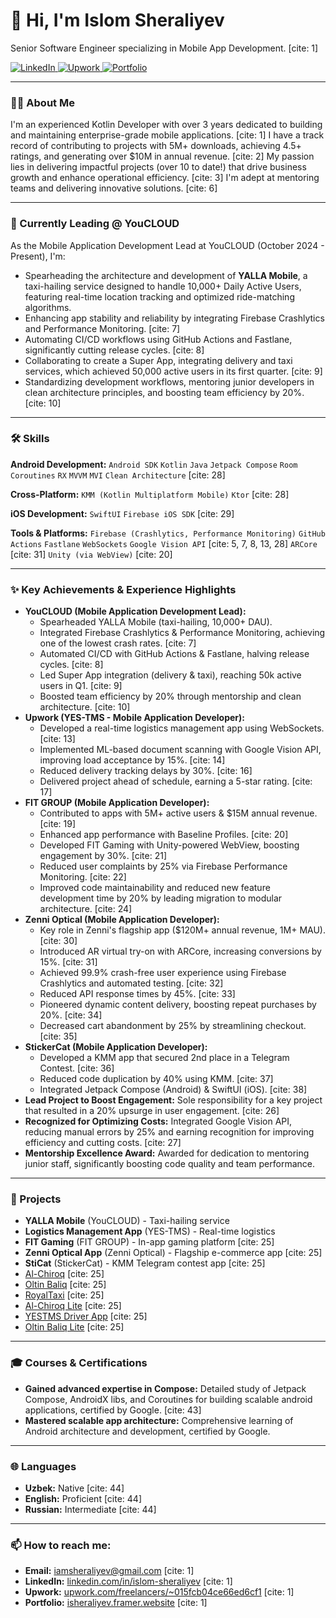 # 👋 Hi, I'm Islom Sheraliyev

Senior Software Engineer specializing in Mobile App Development. [cite: 1]

<a href="https://linkedin.com/in/islom-sheraliyev" target="_blank">
  <img src="https://img.shields.io/badge/LinkedIn-0077B5?style=for-the-badge&logo=linkedin&logoColor=white" alt="LinkedIn"/>
</a>
<a href="https://upwork.com/freelancers/~015fcb04ce66ed6cf1" target="_blank">
  <img src="https://img.shields.io/badge/Upwork-6FDA44?style=for-the-badge&logo=upwork&logoColor=white" alt="Upwork"/>
</a>
<a href="https://isheraliyev.framer.website" target="_blank">
  <img src="https://img.shields.io/badge/Portfolio-000000?style=for-the-badge&logo=framer&logoColor=white" alt="Portfolio"/>
</a>

---

### 👨‍💻 About Me

I'm an experienced Kotlin Developer with over 3 years dedicated to building and maintaining enterprise-grade mobile applications. [cite: 1] I have a track record of contributing to projects with 5M+ downloads, achieving 4.5+ ratings, and generating over $10M in annual revenue. [cite: 2] My passion lies in delivering impactful projects (over 10 to date!) that drive business growth and enhance operational efficiency. [cite: 3] I'm adept at mentoring teams and delivering innovative solutions. [cite: 6]

---

### 🚀 Currently Leading @ YouCLOUD

As the Mobile Application Development Lead at YouCLOUD (October 2024 - Present), I'm:
* Spearheading the architecture and development of **YALLA Mobile**, a taxi-hailing service designed to handle 10,000+ Daily Active Users, featuring real-time location tracking and optimized ride-matching algorithms.
* Enhancing app stability and reliability by integrating Firebase Crashlytics and Performance Monitoring. [cite: 7]
* Automating CI/CD workflows using GitHub Actions and Fastlane, significantly cutting release cycles. [cite: 8]
* Collaborating to create a Super App, integrating delivery and taxi services, which achieved 50,000 active users in its first quarter. [cite: 9]
* Standardizing development workflows, mentoring junior developers in clean architecture principles, and boosting team efficiency by 20%. [cite: 10]

---

### 🛠️ Skills

**Android Development:**
`Android SDK` `Kotlin` `Java` `Jetpack Compose` `Room` `Coroutines` `RX` `MVVM` `MVI` `Clean Architecture` [cite: 28]

**Cross-Platform:**
`KMM (Kotlin Multiplatform Mobile)` `Ktor` [cite: 28]

**iOS Development:**
`SwiftUI` `Firebase iOS SDK` [cite: 29]

**Tools & Platforms:**
`Firebase (Crashlytics, Performance Monitoring)` `GitHub Actions` `Fastlane` `WebSockets` `Google Vision API` [cite: 5, 7, 8, 13, 28] `ARCore` [cite: 31] `Unity (via WebView)` [cite: 20]

---

### ✨ Key Achievements & Experience Highlights

* **YouCLOUD (Mobile Application Development Lead):**
    * Spearheaded YALLA Mobile (taxi-hailing, 10,000+ DAU).
    * Integrated Firebase Crashlytics & Performance Monitoring, achieving one of the lowest crash rates. [cite: 7]
    * Automated CI/CD with GitHub Actions & Fastlane, halving release cycles. [cite: 8]
    * Led Super App integration (delivery & taxi), reaching 50k active users in Q1. [cite: 9]
    * Boosted team efficiency by 20% through mentorship and clean architecture. [cite: 10]
* **Upwork (YES-TMS - Mobile Application Developer):**
    * Developed a real-time logistics management app using WebSockets. [cite: 13]
    * Implemented ML-based document scanning with Google Vision API, improving load acceptance by 15%. [cite: 14]
    * Reduced delivery tracking delays by 30%. [cite: 16]
    * Delivered project ahead of schedule, earning a 5-star rating. [cite: 17]
* **FIT GROUP (Mobile Application Developer):**
    * Contributed to apps with 5M+ active users & $15M annual revenue. [cite: 19]
    * Enhanced app performance with Baseline Profiles. [cite: 20]
    * Developed FIT Gaming with Unity-powered WebView, boosting engagement by 30%. [cite: 21]
    * Reduced user complaints by 25% via Firebase Performance Monitoring. [cite: 22]
    * Improved code maintainability and reduced new feature development time by 20% by leading migration to modular architecture. [cite: 24]
* **Zenni Optical (Mobile Application Developer):**
    * Key role in Zenni's flagship app ($120M+ annual revenue, 1M+ MAU). [cite: 30]
    * Introduced AR virtual try-on with ARCore, increasing conversions by 15%. [cite: 31]
    * Achieved 99.9% crash-free user experience using Firebase Crashlytics and automated testing. [cite: 32]
    * Reduced API response times by 45%. [cite: 33]
    * Pioneered dynamic content delivery, boosting repeat purchases by 20%. [cite: 34]
    * Decreased cart abandonment by 25% by streamlining checkout. [cite: 35]
* **StickerCat (Mobile Application Developer):**
    * Developed a KMM app that secured 2nd place in a Telegram Contest. [cite: 36]
    * Reduced code duplication by 40% using KMM. [cite: 37]
    * Integrated Jetpack Compose (Android) & SwiftUI (iOS). [cite: 38]
* **Lead Project to Boost Engagement:** Sole responsibility for a key project that resulted in a 20% upsurge in user engagement. [cite: 26]
* **Recognized for Optimizing Costs:** Integrated Google Vision API, reducing manual errors by 25% and earning recognition for improving efficiency and cutting costs. [cite: 27]
* **Mentorship Excellence Award:** Awarded for dedication to mentoring junior staff, significantly boosting code quality and team performance.

---

### 🚀 Projects

* **YALLA Mobile** (YouCLOUD) - Taxi-hailing service
* **Logistics Management App** (YES-TMS) - Real-time logistics
* **FIT Gaming** (FIT GROUP) - In-app gaming platform [cite: 25]
* **Zenni Optical App** (Zenni Optical) - Flagship e-commerce app [cite: 25]
* **StiCat** (StickerCat) - KMM Telegram contest app [cite: 25]
* [Al-Chiroq](https://play.google.com/store/apps/details?id=com.ucell.aladdin) [cite: 25]
* [Oltin Baliq](https://play.google.com/store/apps/details?id=uz.fitgroup.goldenfish) [cite: 25]
* [RoyalTaxi](https://play.google.com/store/apps/details?id=uz.royaltaxi.client) [cite: 25]
* [Al-Chiroq Lite](https://play.google.com/store/apps/details?id=uz.ucell.alchiroq_lite) [cite: 25]
* [YESTMS Driver App](https://yes-tms.com/mobile-application-for-driver/) [cite: 25]
* [Oltin Baliq Lite](https://play.google.com/store/apps/details?id=uz.fitgroup.golden_fish_lite) [cite: 25]

---

### 🎓 Courses & Certifications

* **Gained advanced expertise in Compose:** Detailed study of Jetpack Compose, AndroidX libs, and Coroutines for building scalable android applications, certified by Google. [cite: 43]
* **Mastered scalable app architecture:** Comprehensive learning of Android architecture and development, certified by Google.

---

### 🌐 Languages

* **Uzbek:** Native [cite: 44]
* **English:** Proficient [cite: 44]
* **Russian:** Intermediate [cite: 44]

---

### 📫 How to reach me:

* **Email:** iamsheraliyev@gmail.com [cite: 1]
* **LinkedIn:** [linkedin.com/in/islom-sheraliyev](https://linkedin.com/in/islom-sheraliyev) [cite: 1]
* **Upwork:** [upwork.com/freelancers/~015fcb04ce66ed6cf1](https://upwork.com/freelancers/~015fcb04ce66ed6cf1) [cite: 1]
* **Portfolio:** [isheraliyev.framer.website](https://isheraliyev.framer.website) [cite: 1]
